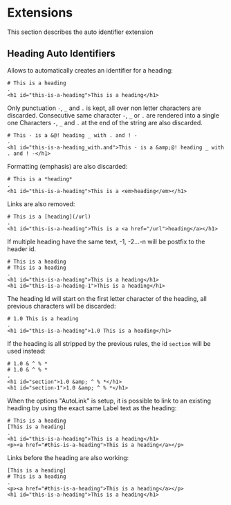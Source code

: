 # Extensions

This section describes the auto identifier extension

## Heading Auto Identifiers

Allows to automatically creates an identifier for a heading:

```````````````````````````````` example
# This is a heading
.
<h1 id="this-is-a-heading">This is a heading</h1>
````````````````````````````````

Only punctuation `-`, `_` and `.` is kept, all over non letter characters are discarded.
Consecutive same character `-`, `_` or `.` are rendered into a single one
Characters `-`, `_` and `.` at the end of the string are also discarded.

```````````````````````````````` example
# This - is a &@! heading _ with . and ! -
.
<h1 id="this-is-a-heading_with.and">This - is a &amp;@! heading _ with . and ! -</h1>
````````````````````````````````

Formatting (emphasis) are also discarded:

```````````````````````````````` example
# This is a *heading*
.
<h1 id="this-is-a-heading">This is a <em>heading</em></h1>
````````````````````````````````

Links are also removed:

```````````````````````````````` example
# This is a [heading](/url)
.
<h1 id="this-is-a-heading">This is a <a href="/url">heading</a></h1>
````````````````````````````````

If multiple heading have the same text, -1, -2...-n will be postfix to the header id.

```````````````````````````````` example
# This is a heading
# This is a heading
.
<h1 id="this-is-a-heading">This is a heading</h1>
<h1 id="this-is-a-heading-1">This is a heading</h1>
````````````````````````````````

The heading Id will start on the first letter character of the heading, all previous characters will be discarded:

```````````````````````````````` example
# 1.0 This is a heading
.
<h1 id="this-is-a-heading">1.0 This is a heading</h1>
````````````````````````````````

If the heading is all stripped by the previous rules, the id `section` will be used instead:

```````````````````````````````` example
# 1.0 & ^ % *
# 1.0 & ^ % *
.
<h1 id="section">1.0 &amp; ^ % *</h1>
<h1 id="section-1">1.0 &amp; ^ % *</h1>
````````````````````````````````

When the options "AutoLink" is setup, it is possible to link to an existing heading by using the 
exact same Label text as the heading:

```````````````````````````````` example
# This is a heading
[This is a heading]
.
<h1 id="this-is-a-heading">This is a heading</h1>
<p><a href="#this-is-a-heading">This is a heading</a></p>
````````````````````````````````

Links before the heading are also working:

```````````````````````````````` example
[This is a heading]
# This is a heading
.
<p><a href="#this-is-a-heading">This is a heading</a></p>
<h1 id="this-is-a-heading">This is a heading</h1>
````````````````````````````````
